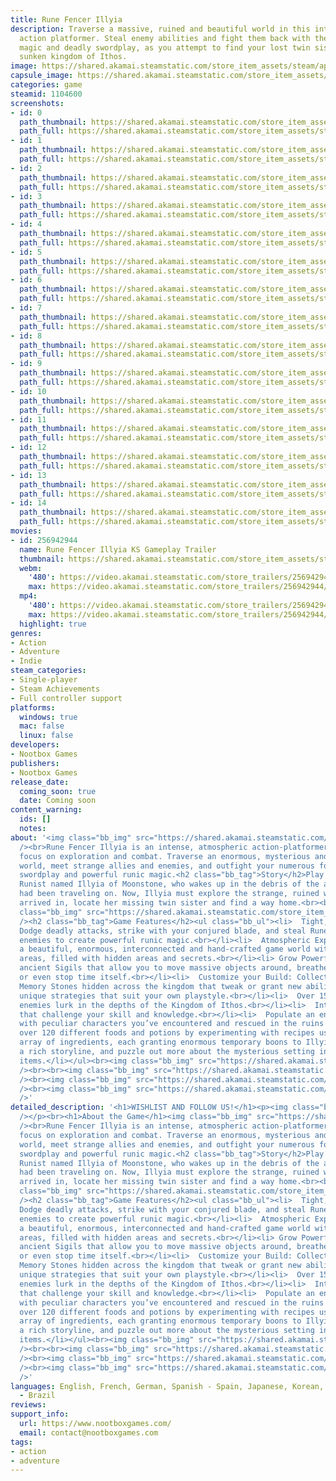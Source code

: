 ```yaml
---
title: Rune Fencer Illyia
description: Traverse a massive, ruined and beautiful world in this intense, atmospheric
  action platformer. Steal enemy abilities and fight them back with their own runic
  magic and deadly swordplay, as you attempt to find your lost twin sister in the
  sunken kingdom of Ithos.
image: https://shared.akamai.steamstatic.com/store_item_assets/steam/apps/1104600/header.jpg?t=1732015391
capsule_image: https://shared.akamai.steamstatic.com/store_item_assets/steam/apps/1104600/capsule_231x87.jpg?t=1732015391
categories: game
steamid: 1104600
screenshots:
- id: 0
  path_thumbnail: https://shared.akamai.steamstatic.com/store_item_assets/steam/apps/1104600/ss_121e0b2f90f4893ead5897e4e22993b621f8c55f.600x338.jpg?t=1732015391
  path_full: https://shared.akamai.steamstatic.com/store_item_assets/steam/apps/1104600/ss_121e0b2f90f4893ead5897e4e22993b621f8c55f.1920x1080.jpg?t=1732015391
- id: 1
  path_thumbnail: https://shared.akamai.steamstatic.com/store_item_assets/steam/apps/1104600/ss_cdf542dd072214c3717fdb82c975a1caa74a7917.600x338.jpg?t=1732015391
  path_full: https://shared.akamai.steamstatic.com/store_item_assets/steam/apps/1104600/ss_cdf542dd072214c3717fdb82c975a1caa74a7917.1920x1080.jpg?t=1732015391
- id: 2
  path_thumbnail: https://shared.akamai.steamstatic.com/store_item_assets/steam/apps/1104600/ss_6fa07c30f564416f7c60905dcc513ced874e5f76.600x338.jpg?t=1732015391
  path_full: https://shared.akamai.steamstatic.com/store_item_assets/steam/apps/1104600/ss_6fa07c30f564416f7c60905dcc513ced874e5f76.1920x1080.jpg?t=1732015391
- id: 3
  path_thumbnail: https://shared.akamai.steamstatic.com/store_item_assets/steam/apps/1104600/ss_64f56cd0672140152bc3579867f832d461eb643a.600x338.jpg?t=1732015391
  path_full: https://shared.akamai.steamstatic.com/store_item_assets/steam/apps/1104600/ss_64f56cd0672140152bc3579867f832d461eb643a.1920x1080.jpg?t=1732015391
- id: 4
  path_thumbnail: https://shared.akamai.steamstatic.com/store_item_assets/steam/apps/1104600/ss_51f6835457a2cfc15d69757a2a8f618bdcf57336.600x338.jpg?t=1732015391
  path_full: https://shared.akamai.steamstatic.com/store_item_assets/steam/apps/1104600/ss_51f6835457a2cfc15d69757a2a8f618bdcf57336.1920x1080.jpg?t=1732015391
- id: 5
  path_thumbnail: https://shared.akamai.steamstatic.com/store_item_assets/steam/apps/1104600/ss_d9171aea548365c93caf57890ec344479f2e1599.600x338.jpg?t=1732015391
  path_full: https://shared.akamai.steamstatic.com/store_item_assets/steam/apps/1104600/ss_d9171aea548365c93caf57890ec344479f2e1599.1920x1080.jpg?t=1732015391
- id: 6
  path_thumbnail: https://shared.akamai.steamstatic.com/store_item_assets/steam/apps/1104600/ss_22ebabf6ac1e8e4fc6e7a229a08009758e847b73.600x338.jpg?t=1732015391
  path_full: https://shared.akamai.steamstatic.com/store_item_assets/steam/apps/1104600/ss_22ebabf6ac1e8e4fc6e7a229a08009758e847b73.1920x1080.jpg?t=1732015391
- id: 7
  path_thumbnail: https://shared.akamai.steamstatic.com/store_item_assets/steam/apps/1104600/ss_fbcc6013eebed76ce12231ef5a18c2fb6b3b43b7.600x338.jpg?t=1732015391
  path_full: https://shared.akamai.steamstatic.com/store_item_assets/steam/apps/1104600/ss_fbcc6013eebed76ce12231ef5a18c2fb6b3b43b7.1920x1080.jpg?t=1732015391
- id: 8
  path_thumbnail: https://shared.akamai.steamstatic.com/store_item_assets/steam/apps/1104600/ss_2323237d7bce1cdfa443bda024c7669888a72768.600x338.jpg?t=1732015391
  path_full: https://shared.akamai.steamstatic.com/store_item_assets/steam/apps/1104600/ss_2323237d7bce1cdfa443bda024c7669888a72768.1920x1080.jpg?t=1732015391
- id: 9
  path_thumbnail: https://shared.akamai.steamstatic.com/store_item_assets/steam/apps/1104600/ss_21018a594ba6108414f963deb9de8f6892ef41ce.600x338.jpg?t=1732015391
  path_full: https://shared.akamai.steamstatic.com/store_item_assets/steam/apps/1104600/ss_21018a594ba6108414f963deb9de8f6892ef41ce.1920x1080.jpg?t=1732015391
- id: 10
  path_thumbnail: https://shared.akamai.steamstatic.com/store_item_assets/steam/apps/1104600/ss_37bb1a69c87ccc6360c18c4e0368190ed05a65cf.600x338.jpg?t=1732015391
  path_full: https://shared.akamai.steamstatic.com/store_item_assets/steam/apps/1104600/ss_37bb1a69c87ccc6360c18c4e0368190ed05a65cf.1920x1080.jpg?t=1732015391
- id: 11
  path_thumbnail: https://shared.akamai.steamstatic.com/store_item_assets/steam/apps/1104600/ss_0ddc37572e80119403555941e85742262a0c83bd.600x338.jpg?t=1732015391
  path_full: https://shared.akamai.steamstatic.com/store_item_assets/steam/apps/1104600/ss_0ddc37572e80119403555941e85742262a0c83bd.1920x1080.jpg?t=1732015391
- id: 12
  path_thumbnail: https://shared.akamai.steamstatic.com/store_item_assets/steam/apps/1104600/ss_73cea415abf2e2819e859989b87fb7756293791e.600x338.jpg?t=1732015391
  path_full: https://shared.akamai.steamstatic.com/store_item_assets/steam/apps/1104600/ss_73cea415abf2e2819e859989b87fb7756293791e.1920x1080.jpg?t=1732015391
- id: 13
  path_thumbnail: https://shared.akamai.steamstatic.com/store_item_assets/steam/apps/1104600/ss_ef59bb0f5bcca8986ea09a502035c1fabec4ca0a.600x338.jpg?t=1732015391
  path_full: https://shared.akamai.steamstatic.com/store_item_assets/steam/apps/1104600/ss_ef59bb0f5bcca8986ea09a502035c1fabec4ca0a.1920x1080.jpg?t=1732015391
- id: 14
  path_thumbnail: https://shared.akamai.steamstatic.com/store_item_assets/steam/apps/1104600/ss_fd6dac75e121f8e83fdda78e1ff2f7879d2e35e3.600x338.jpg?t=1732015391
  path_full: https://shared.akamai.steamstatic.com/store_item_assets/steam/apps/1104600/ss_fd6dac75e121f8e83fdda78e1ff2f7879d2e35e3.1920x1080.jpg?t=1732015391
movies:
- id: 256942944
  name: Rune Fencer Illyia KS Gameplay Trailer
  thumbnail: https://shared.akamai.steamstatic.com/store_item_assets/steam/apps/256942944/movie.293x165.jpg?t=1682412062
  webm:
    '480': https://video.akamai.steamstatic.com/store_trailers/256942944/movie480_vp9.webm?t=1682412062
    max: https://video.akamai.steamstatic.com/store_trailers/256942944/movie_max_vp9.webm?t=1682412062
  mp4:
    '480': https://video.akamai.steamstatic.com/store_trailers/256942944/movie480.mp4?t=1682412062
    max: https://video.akamai.steamstatic.com/store_trailers/256942944/movie_max.mp4?t=1682412062
  highlight: true
genres:
- Action
- Adventure
- Indie
steam_categories:
- Single-player
- Steam Achievements
- Full controller support
platforms:
  windows: true
  mac: false
  linux: false
developers:
- Nootbox Games
publishers:
- Nootbox Games
release_date:
  coming_soon: true
  date: Coming soon
content_warning:
  ids: []
  notes:
about: '<img class="bb_img" src="https://shared.akamai.steamstatic.com/store_item_assets/steam/apps/1104600/extras/RuneFencerIllyia_Steam_ScytheGif.gif?t=1732015391"
  /><br>Rune Fencer Illyia is an intense, atmospheric action-platformer with a heavy
  focus on exploration and combat. Traverse an enormous, mysterious and dangerous
  world, meet strange allies and enemies, and outfight your numerous foes with fast-paced
  swordplay and powerful runic magic.<h2 class="bb_tag">Story</h2>Play as a young
  Runist named Illyia of Moonstone, who wakes up in the debris of the airship she
  had been traveling on. Now, Illyia must explore the strange, ruined world that she''s
  arrived in, locate her missing twin sister and find a way home.<br><br><br><img
  class="bb_img" src="https://shared.akamai.steamstatic.com/store_item_assets/steam/apps/1104600/extras/RuneFencerIllyia_Preview_1.png?t=1732015391"
  /><h2 class="bb_tag">Game Features</h2><ul class="bb_ul"><li>  Tight, Fast Combat:
  Dodge deadly attacks, strike with your conjured blade, and steal Runes from your
  enemies to create powerful runic magic.<br></li><li>  Atmospheric Exploration: Wander
  a beautiful, enormous, interconnected and hand-crafted game world with over 24 distinct
  areas, filled with hidden areas and secrets.<br></li><li> Grow Powerful: Acquire
  ancient Sigils that allow you to move massive objects around, breathe underwater,
  or even stop time itself.<br></li><li>  Customize your Build: Collect and equip
  Memory Stones hidden across the kingdom that tweak or grant new abilities to create
  unique strategies that suit your own playstyle.<br></li><li>  Over 150 unique, diabolical
  enemies lurk in the depths of the Kingdom of Ithos.<br></li><li>  Intense boss battles
  that challenge your skill and knowledge.<br></li><li>  Populate an entire shrine
  with peculiar characters you’ve encountered and rescued in the ruins of the Kingdom!<br></li><li>  Craft
  over 120 different foods and potions by experimenting with recipes using a wide
  array of ingredients, each granting enormous temporary boons to Illyia.<br></li><li>  Experience
  a rich storyline, and puzzle out more about the mysterious setting in secrets and
  items.</li></ul><br><img class="bb_img" src="https://shared.akamai.steamstatic.com/store_item_assets/steam/apps/1104600/extras/RuneFencerIllyia_SteamDivider_1.png?t=1732015391"
  /><br><br><img class="bb_img" src="https://shared.akamai.steamstatic.com/store_item_assets/steam/apps/1104600/extras/RuneFencerIllyia_Preview_2.png?t=1732015391"
  /><br><img class="bb_img" src="https://shared.akamai.steamstatic.com/store_item_assets/steam/apps/1104600/extras/RuneFencerIllyia_Preview_3.png?t=1732015391"
  /><br><img class="bb_img" src="https://shared.akamai.steamstatic.com/store_item_assets/steam/apps/1104600/extras/RuneFencerIllyia_Preview_4.png?t=1732015391"
  />'
detailed_description: '<h1>WISHLIST AND FOLLOW US!</h1><p><img class="bb_img" src="https://shared.akamai.steamstatic.com/store_item_assets/steam/apps/1104600/extras/Steam_WishlistFollowCallToActionv2.gif?t=1732015391"
  /></p><br><h1>About the Game</h1><img class="bb_img" src="https://shared.akamai.steamstatic.com/store_item_assets/steam/apps/1104600/extras/RuneFencerIllyia_Steam_ScytheGif.gif?t=1732015391"
  /><br>Rune Fencer Illyia is an intense, atmospheric action-platformer with a heavy
  focus on exploration and combat. Traverse an enormous, mysterious and dangerous
  world, meet strange allies and enemies, and outfight your numerous foes with fast-paced
  swordplay and powerful runic magic.<h2 class="bb_tag">Story</h2>Play as a young
  Runist named Illyia of Moonstone, who wakes up in the debris of the airship she
  had been traveling on. Now, Illyia must explore the strange, ruined world that she''s
  arrived in, locate her missing twin sister and find a way home.<br><br><br><img
  class="bb_img" src="https://shared.akamai.steamstatic.com/store_item_assets/steam/apps/1104600/extras/RuneFencerIllyia_Preview_1.png?t=1732015391"
  /><h2 class="bb_tag">Game Features</h2><ul class="bb_ul"><li>  Tight, Fast Combat:
  Dodge deadly attacks, strike with your conjured blade, and steal Runes from your
  enemies to create powerful runic magic.<br></li><li>  Atmospheric Exploration: Wander
  a beautiful, enormous, interconnected and hand-crafted game world with over 24 distinct
  areas, filled with hidden areas and secrets.<br></li><li> Grow Powerful: Acquire
  ancient Sigils that allow you to move massive objects around, breathe underwater,
  or even stop time itself.<br></li><li>  Customize your Build: Collect and equip
  Memory Stones hidden across the kingdom that tweak or grant new abilities to create
  unique strategies that suit your own playstyle.<br></li><li>  Over 150 unique, diabolical
  enemies lurk in the depths of the Kingdom of Ithos.<br></li><li>  Intense boss battles
  that challenge your skill and knowledge.<br></li><li>  Populate an entire shrine
  with peculiar characters you’ve encountered and rescued in the ruins of the Kingdom!<br></li><li>  Craft
  over 120 different foods and potions by experimenting with recipes using a wide
  array of ingredients, each granting enormous temporary boons to Illyia.<br></li><li>  Experience
  a rich storyline, and puzzle out more about the mysterious setting in secrets and
  items.</li></ul><br><img class="bb_img" src="https://shared.akamai.steamstatic.com/store_item_assets/steam/apps/1104600/extras/RuneFencerIllyia_SteamDivider_1.png?t=1732015391"
  /><br><br><img class="bb_img" src="https://shared.akamai.steamstatic.com/store_item_assets/steam/apps/1104600/extras/RuneFencerIllyia_Preview_2.png?t=1732015391"
  /><br><img class="bb_img" src="https://shared.akamai.steamstatic.com/store_item_assets/steam/apps/1104600/extras/RuneFencerIllyia_Preview_3.png?t=1732015391"
  /><br><img class="bb_img" src="https://shared.akamai.steamstatic.com/store_item_assets/steam/apps/1104600/extras/RuneFencerIllyia_Preview_4.png?t=1732015391"
  />'
languages: English, French, German, Spanish - Spain, Japanese, Korean, Portuguese
  - Brazil
reviews:
support_info:
  url: https://www.nootboxgames.com/
  email: contact@nootboxgames.com
tags:
- action
- adventure
---
```

